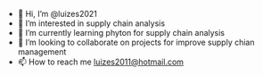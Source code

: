 - 👋 Hi, I’m @luizes2021
- 👀 I’m interested in supply chain analysis
- 🌱 I’m currently learning phyton for supply chain analysis
- 💞️ I’m looking to collaborate on projects for improve supply chian management
- 📫 How to reach me luizes2011@hotmail.com

<!---
luizes2021/luizes2021 is a ✨ special ✨ repository because its `README.md` (this file) appears on your GitHub profile.
You can click the Preview link to take a look at your changes.
--->
